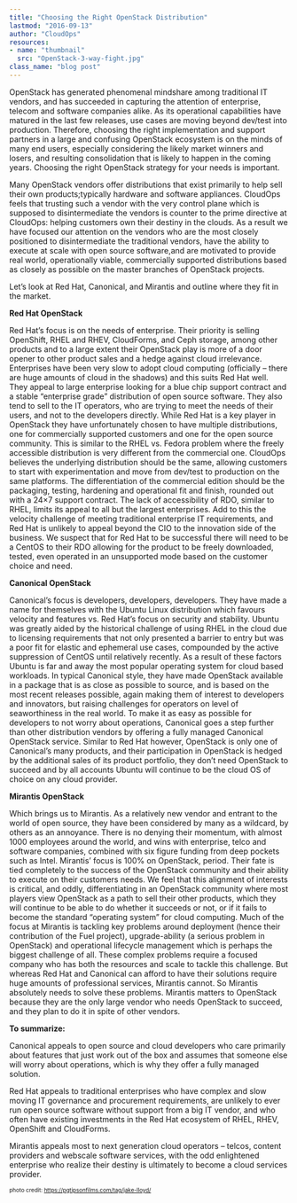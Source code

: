 ```yaml
---
title: "Choosing the Right OpenStack Distribution"
lastmod: "2016-09-13"
author: "CloudOps"
resources:
- name: "thumbnail"
  src: "OpenStack-3-way-fight.jpg"
class_name: "blog post"
---
```


<p>OpenStack has generated phenomenal mindshare among traditional IT vendors, and has succeeded in capturing the attention of enterprise, telecom and software companies alike. As its operational capabilities have matured in the last few releases, use cases are moving beyond dev/test into production. Therefore, choosing the right implementation and support partners in a large and confusing OpenStack ecosystem is on the minds of many end users, especially considering the likely market winners and losers, and resulting consolidation that is likely to happen in the coming years. Choosing the right OpenStack strategy for your needs is important.</p><p>Many OpenStack vendors offer distributions that exist primarily to help sell their own products;typically hardware and software appliances. CloudOps feels that trusting such a vendor with the very control plane which is supposed to disintermediate the vendors is counter to the prime directive at CloudOps: helping customers own their destiny in the clouds. As a result we have focused our attention on the vendors who are the most closely positioned to disintermediate the traditional vendors, have the ability to execute at scale with open source software,and are motivated to provide real world, operationally viable, commercially supported distributions based as closely as possible on the master branches of OpenStack projects.</p><p>Let’s look at Red Hat, Canonical, and Mirantis and outline where they fit in the market.</p><p><strong>Red Hat OpenStack</strong></p><p>Red Hat’s focus is on the needs of enterprise. Their priority is selling OpenShift, RHEL and RHEV, CloudForms, and Ceph storage, among other products and to a large extent their OpenStack play is more of a door opener to other product sales and a hedge against cloud irrelevance. Enterprises have been very slow to adopt cloud computing (officially – there are huge amounts of cloud in the shadows) and this suits Red Hat well. They appeal to large enterprise looking for a blue chip support contract and a stable “enterprise grade” distribution of open source software. They also tend to sell to the IT operators, who are trying to meet the needs of their users, and not to the developers directly. While Red Hat is a key player in OpenStack they have unfortunately chosen to have multiple distributions, one for commercially supported customers and one for the open source community. This is similar to the RHEL vs. Fedora problem where the freely accessible distribution is very different from the commercial one. CloudOps believes the underlying distribution should be the same, allowing customers to start with experimentation and move from dev/test to production on the same platforms. The differentiation of the commercial edition should be the packaging, testing, hardening and operational fit and finish, rounded out with a 24×7 support contract. The lack of accessibility of RDO, similar to RHEL, limits its appeal to all but the largest enterprises. Add to this the velocity challenge of meeting traditional enterprise IT requirements, and Red Hat is unlikely to appeal beyond the CIO to the innovation side of the business. We suspect that for Red Hat to be successful there will need to be a CentOS to their RDO allowing for the product to be freely downloaded, tested, even operated in an unsupported mode based on the customer choice and need.</p><p><strong>Canonical OpenStack</strong></p><p>Canonical’s focus is developers, developers, developers. They have made a name for themselves with the Ubuntu Linux distribution which favours velocity and features vs. Red Hat’s focus on security and stability. Ubuntu was greatly aided by the historical challenge of using RHEL in the cloud due to licensing requirements that not only presented a barrier to entry but was a poor fit for elastic and ephemeral use cases, compounded by the active suppression of CentOS until relatively recently. As a result of these factors Ubuntu is far and away the most popular operating system for cloud based workloads. In typical Canonical style, they have made OpenStack available in a package that is as close as possible to source, and is based on the most recent releases possible, again making them of interest to developers and innovators, but raising challenges for operators on level of seaworthiness in the real world. To make it as easy as possible for developers to not worry about operations, Canonical goes a step further than other distribution vendors by offering a fully managed Canonical OpenStack service. Similar to Red Hat however, OpenStack is only one of Canonical’s many products, and their participation in OpenStack is hedged by the additional sales of its product portfolio, they don’t need OpenStack to succeed and by all accounts Ubuntu will continue to be the cloud OS of choice on any cloud provider.</p><p><strong>Mirantis OpenStack</strong></p><p>Which brings us to Mirantis. As a relatively new vendor and entrant to the world of open source, they have been considered by many as a wildcard, by others as an annoyance. There is no denying their momentum, with almost 1000 employees around the world, and wins with enterprise, telco and software companies, combined with six figure funding from deep pockets such as Intel. Mirantis’ focus is 100% on OpenStack, period. Their fate is tied completely to the success of the OpenStack community and their ability to execute on their customers needs. We feel that this alignment of interests is critical, and oddly, differentiating in an OpenStack community where most players view OpenStack as a path to sell their other products, which they will continue to be able to do whether it succeeds or not, or if it fails to become the standard “operating system” for cloud computing. Much of the focus at Mirantis is tackling key problems around deployment (hence their contribution of the Fuel project), upgrade-ability (a serious problem in OpenStack) and operational lifecycle management which is perhaps the biggest challenge of all. These complex problems require a focused company who has both the resources and scale to tackle this challenge. But whereas Red Hat and Canonical can afford to have their solutions require huge amounts of professional services, Mirantis cannot. So Mirantis absolutely needs to solve these problems. Mirantis matters to OpenStack because they are the only large vendor who needs OpenStack to succeed, and they plan to do it in spite of other vendors.</p><p><strong>To summarize:</strong></p><p>Canonical appeals to open source and cloud developers who care primarily about features that just work out of the box and assumes that someone else will worry about operations, which is why they offer a fully managed solution.</p><p>Red Hat appeals to traditional enterprises who have complex and slow moving IT governance and procurement requirements, are unlikely to ever run open source software without support from a big IT vendor, and who often have existing investments in the Red Hat ecosystem of RHEL, RHEV, OpenShift and CloudForms.</p><p>Mirantis appeals most to next generation cloud operators – telcos, content providers and webscale software services, with the odd enlightened enterprise who realize their destiny is ultimately to become a cloud services provider.</p><p><font size="1">photo credit: <a href="https://pgtipsonfilms.com/tag/jake-lloyd/" target="_blank">https://pgtipsonfilms.com/tag/jake-lloyd/</a></font></p>